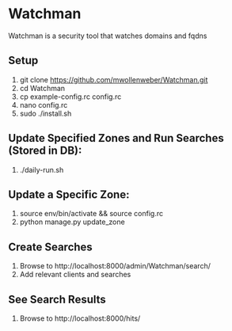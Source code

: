 # Watchman
Watchman is a security tool that watches domains and fqdns

## Setup
1. git clone https://github.com/mwollenweber/Watchman.git
2. cd Watchman
2. cp example-config.rc config.rc
3. nano config.rc
4. sudo ./install.sh


## Update Specified Zones and Run Searches (Stored in DB):
1. ./daily-run.sh 


## Update a Specific Zone:
1. source env/bin/activate && source config.rc
2. python manage.py update_zone <zonename>


## Create Searches
1. Browse to http://localhost:8000/admin/Watchman/search/
2. Add relevant clients and searches


## See Search Results
1. Browse to http://localhost:8000/hits/

